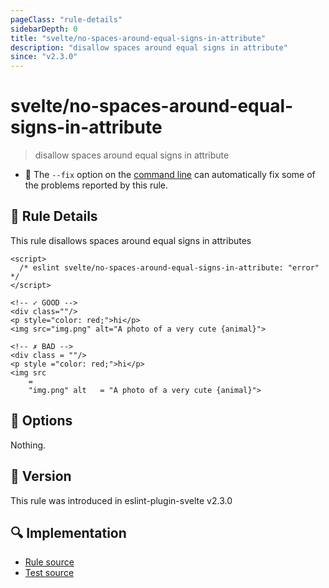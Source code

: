 ```yaml
---
pageClass: "rule-details"
sidebarDepth: 0
title: "svelte/no-spaces-around-equal-signs-in-attribute"
description: "disallow spaces around equal signs in attribute"
since: "v2.3.0"
---
```


# svelte/no-spaces-around-equal-signs-in-attribute

> disallow spaces around equal signs in attribute

- :wrench: The `--fix` option on the [command line](https://eslint.org/docs/user-guide/command-line-interface#fixing-problems) can automatically fix some of the problems reported by this rule.

## :book: Rule Details

This rule disallows spaces around equal signs in attributes

<ESLintCodeBlock fix>

<!-- prettier-ignore-start -->
<!--eslint-skip-->

```svelte
<script>
  /* eslint svelte/no-spaces-around-equal-signs-in-attribute: "error" */
</script>

<!-- ✓ GOOD -->
<div class=""/>
<p style="color: red;">hi</p>
<img src="img.png" alt="A photo of a very cute {animal}">

<!-- ✗ BAD -->
<div class = ""/>
<p style ="color: red;">hi</p>
<img src
    =
    "img.png" alt   = "A photo of a very cute {animal}">
```

<!-- prettier-ignore-end -->

</ESLintCodeBlock>

## :wrench: Options

Nothing.

## :rocket: Version

This rule was introduced in eslint-plugin-svelte v2.3.0

## :mag: Implementation

- [Rule source](https://github.com/sveltejs/eslint-plugin-svelte/blob/main/src/rules/no-spaces-around-equal-signs-in-attribute.ts)
- [Test source](https://github.com/sveltejs/eslint-plugin-svelte/blob/main/tests/src/rules/no-spaces-around-equal-signs-in-attribute.ts)
